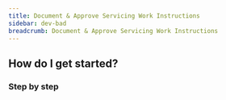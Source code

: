 ```yaml
---
title: Document & Approve Servicing Work Instructions
sidebar: dev-bad
breadcrumb: Document & Approve Servicing Work Instructions
---
```


## <background>

## How do I get started?

### Step by step
